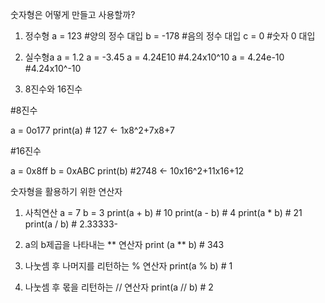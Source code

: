 숫자형은 어떻게 만들고 사용할까? 

1. 정수형
a = 123   #양의 정수 대입
b = -178  #음의 정수 대입
c = 0     #숫자 0 대입 

2. 실수형a
a = 1.2
a = -3.45 
a = 4.24E10 #4.24x10^10
a = 4.24e-10 #4.24x10^-10

3. 8진수와 16진수

#8진수

a = 0o177
print(a) # 127 <- 1x8^2+7x8+7

#16진수

a = 0x8ff
b = 0xABC
print(b) #2748 <- 10x16^2+11x16+12 

숫자형을 활용하기 위한 연산자 

1. 사칙연산 
a = 7
b = 3
print(a + b)  # 10
print(a - b)  # 4
print(a * b)  # 21
print(a / b) # 2.33333-

2. a의 b제곱을 나타내는 ** 연산자
print (a ** b) # 343

3. 나눗셈 후 나머지를 리턴하는 % 연산자
print(a % b) # 1

4. 나눗셈 후 몫을 리턴하는 // 연산자
print(a // b) # 2
